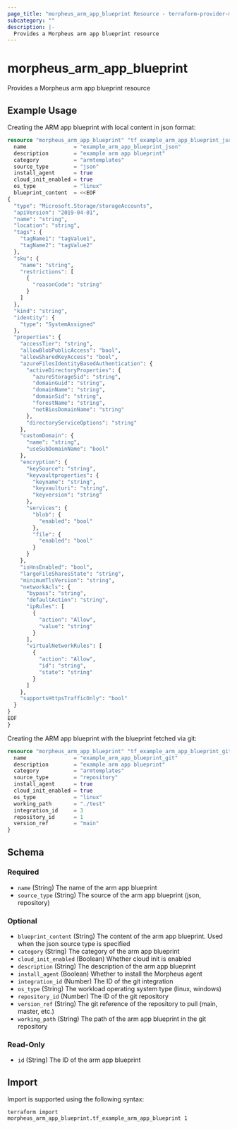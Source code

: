 ```yaml
---
page_title: "morpheus_arm_app_blueprint Resource - terraform-provider-morpheus"
subcategory: ""
description: |-
  Provides a Morpheus arm app blueprint resource
---
```


# morpheus_arm_app_blueprint

Provides a Morpheus arm app blueprint resource

## Example Usage

Creating the ARM app blueprint with local content in json format:

```terraform
resource "morpheus_arm_app_blueprint" "tf_example_arm_app_blueprint_json" {
  name               = "example_arm_app_blueprint_json"
  description        = "example arm app blueprint"
  category           = "armtemplates"
  source_type        = "json"
  install_agent      = true
  cloud_init_enabled = true
  os_type            = "linux"
  blueprint_content  = <<EOF
{
  "type": "Microsoft.Storage/storageAccounts",
  "apiVersion": "2019-04-01",
  "name": "string",
  "location": "string",
  "tags": {
    "tagName1": "tagValue1",
    "tagName2": "tagValue2"
  },
  "sku": {
    "name": "string",
    "restrictions": [
      {
        "reasonCode": "string"
      }
    ]
  },
  "kind": "string",
  "identity": {
    "type": "SystemAssigned"
  },
  "properties": {
    "accessTier": "string",
    "allowBlobPublicAccess": "bool",
    "allowSharedKeyAccess": "bool",
    "azureFilesIdentityBasedAuthentication": {
      "activeDirectoryProperties": {
        "azureStorageSid": "string",
        "domainGuid": "string",
        "domainName": "string",
        "domainSid": "string",
        "forestName": "string",
        "netBiosDomainName": "string"
      },
      "directoryServiceOptions": "string"
    },
    "customDomain": {
      "name": "string",
      "useSubDomainName": "bool"
    },
    "encryption": {
      "keySource": "string",
      "keyvaultproperties": {
        "keyname": "string",
        "keyvaulturi": "string",
        "keyversion": "string"
      },
      "services": {
        "blob": {
          "enabled": "bool"
        },
        "file": {
          "enabled": "bool"
        }
      }
    },
    "isHnsEnabled": "bool",
    "largeFileSharesState": "string",
    "minimumTlsVersion": "string",
    "networkAcls": {
      "bypass": "string",
      "defaultAction": "string",
      "ipRules": [
        {
          "action": "Allow",
          "value": "string"
        }
      ],
      "virtualNetworkRules": [
        {
          "action": "Allow",
          "id": "string",
          "state": "string"
        }
      ]
    },
    "supportsHttpsTrafficOnly": "bool"
  }
}
EOF
}
```

Creating the ARM app blueprint with the blueprint fetched via git:

```terraform
resource "morpheus_arm_app_blueprint" "tf_example_arm_app_blueprint_git" {
  name               = "example_arm_app_blueprint_git"
  description        = "example arm app blueprint"
  category           = "armtemplates"
  source_type        = "repository"
  install_agent      = true
  cloud_init_enabled = true
  os_type            = "linux"
  working_path       = "./test"
  integration_id     = 3
  repository_id      = 1
  version_ref        = "main"
}
```

<!-- schema generated by tfplugindocs -->
## Schema

### Required

- `name` (String) The name of the arm app blueprint
- `source_type` (String) The source of the arm app blueprint (json, repository)

### Optional

- `blueprint_content` (String) The content of the arm app blueprint. Used when the json source type is specified
- `category` (String) The category of the arm app blueprint
- `cloud_init_enabled` (Boolean) Whether cloud init is enabled
- `description` (String) The description of the arm app blueprint
- `install_agent` (Boolean) Whether to install the Morpheus agent
- `integration_id` (Number) The ID of the git integration
- `os_type` (String) The workload operating system type (linux, windows)
- `repository_id` (Number) The ID of the git repository
- `version_ref` (String) The git reference of the repository to pull (main, master, etc.)
- `working_path` (String) The path of the arm app blueprint in the git repository

### Read-Only

- `id` (String) The ID of the arm app blueprint

## Import

Import is supported using the following syntax:

```shell
terraform import morpheus_arm_app_blueprint.tf_example_arm_app_blueprint 1
```
